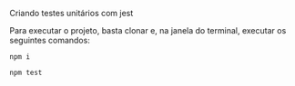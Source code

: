 Criando testes unitários com jest

Para executar o projeto, basta clonar e, na janela do terminal, executar os seguintes comandos:

``npm i``


``npm test``

